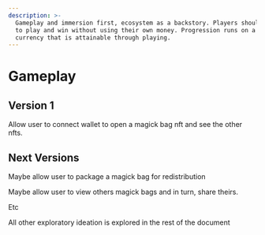 ```yaml
---
description: >-
  Gameplay and immersion first, ecosystem as a backstory. Players should be able
  to play and win without using their own money. Progression runs on a premium
  currency that is attainable through playing.
---
```


# Gameplay

## Version 1

Allow user to connect wallet to open a magick bag nft and see the other nfts.

## Next Versions

Maybe allow user to package a magick bag for redistribution

Maybe allow user to view others magick bags and in turn, share theirs.

Etc



All other exploratory ideation is explored in the rest of the document

